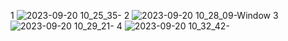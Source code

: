 1
![2023-09-20 10_25_35-](https://github.com/ThanaloekKaisai/COM-LAB-I-LabSheet-Week-11/assets/144195683/4ce95ee6-8cfc-44d7-872b-6d18b10bd965)
2
![2023-09-20 10_28_09-Window](https://github.com/ThanaloekKaisai/COM-LAB-I-LabSheet-Week-11/assets/144195683/3316dab1-665a-4d78-b054-06d5066f34d0)
3
![2023-09-20 10_29_21-](https://github.com/ThanaloekKaisai/COM-LAB-I-LabSheet-Week-11/assets/144195683/5cb2303f-b250-4282-99b8-251b15ab22d2)
4
![2023-09-20 10_32_42-](https://github.com/ThanaloekKaisai/COM-LAB-I-LabSheet-Week-11/assets/144195683/0664b726-17c1-4930-89a3-3adc3e005a85)
